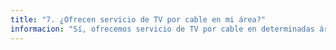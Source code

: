 ```yaml
---
title: "7. ¿Ofrecen servicio de TV por cable en mi área?"
informacion: "Sí, ofrecemos servicio de TV por cable en determinadas áreas. Para verificar si la cobertura está disponible en su domicilio, necesitamos que nos proporcione la ubicación exacta para poder confirmarlo."
---
```

